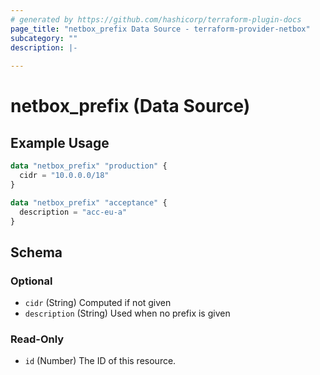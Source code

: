 ```yaml
---
# generated by https://github.com/hashicorp/terraform-plugin-docs
page_title: "netbox_prefix Data Source - terraform-provider-netbox"
subcategory: ""
description: |-
  
---
```


# netbox_prefix (Data Source)

## Example Usage

```terraform
data "netbox_prefix" "production" {
  cidr = "10.0.0.0/18"
}
```

```terraform
data "netbox_prefix" "acceptance" {
  description = "acc-eu-a"
}
```

<!-- schema generated by tfplugindocs -->
## Schema

### Optional

- `cidr` (String) Computed if not given
- `description` (String) Used when no prefix is given

### Read-Only

- `id` (Number) The ID of this resource.


